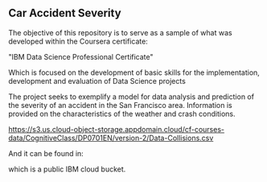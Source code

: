 ## __Car Accident Severity__

The objective of this repository is to serve as a sample of what was developed within the Coursera certificate:

"IBM Data Science Professional Certificate"

Which is focused on the development of basic skills for the implementation, development and evaluation of Data Science projects


The project seeks to exemplify a model for data analysis and prediction of the severity of an accident in the San Francisco area. Information is provided on the characteristics of the weather and crash conditions.

https://s3.us.cloud-object-storage.appdomain.cloud/cf-courses-data/CognitiveClass/DP0701EN/version-2/Data-Collisions.csv

And it can be found in:

which is a public IBM cloud bucket.
